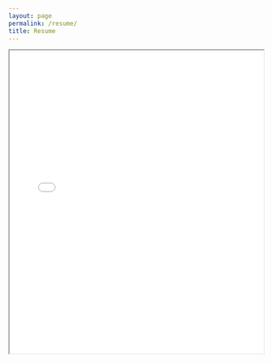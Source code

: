 ```yaml
---
layout: page
permalink: /resume/
title: Resume
---
```


<iframe src="/documents/Resume-MichaelDoyle.pdf" width="100%" height="600px"></iframe>
